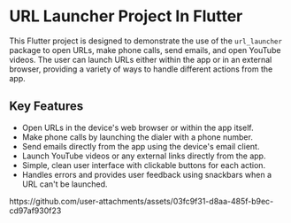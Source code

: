 <h1>URL Launcher Project In Flutter</h1>
        <p>This Flutter project is designed to demonstrate the use of the <code>url_launcher</code> package to open URLs, make phone calls, send emails, and open YouTube videos. The user can launch URLs either within the app or in an external browser, providing a variety of ways to handle different actions from the app.</p>
    <h2>Key Features</h2>
    <ul>
        <li>Open URLs in the device's web browser or within the app itself.</li>
        <li>Make phone calls by launching the dialer with a phone number.</li>
        <li>Send emails directly from the app using the device's email client.</li>
        <li>Launch YouTube videos or any external links directly from the app.</li>
        <li>Simple, clean user interface with clickable buttons for each action.</li>
        <li>Handles errors and provides user feedback using snackbars when a URL can't be launched.</li>
    </ul>
https://github.com/user-attachments/assets/03fc9f31-d8aa-485f-b9ec-cd97af930f23
